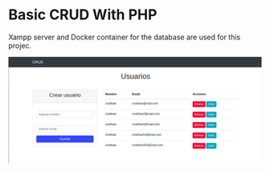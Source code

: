 # Basic CRUD With PHP

Xampp server and Docker container for the database are used for this projec.

![](./files/screenshot.png)
